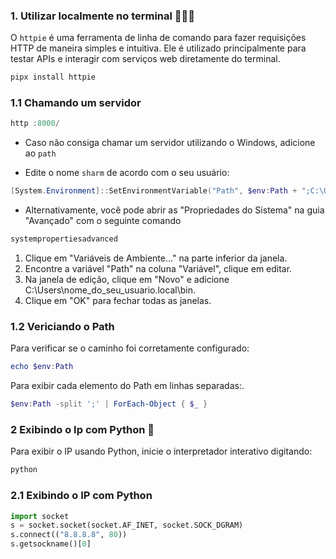 ### 1. Utilizar localmente no terminal 👨🏽‍💻

O `httpie` é uma ferramenta de linha de comando para fazer requisições HTTP de maneira simples e intuitiva. Ele é utilizado principalmente para testar APIs e interagir com serviços web diretamente do terminal.

```powershell title="$ Shell"
pipx install httpie
```

### 1.1 Chamando um servidor

```powershell title="$ Shell"
http :8000/
```

- Caso não consiga chamar um servidor utilizando o Windows, adicione ao `path`

- Edite o nome `sharm` de acordo com o seu usuário:

```powershell title="$ Shell"
[System.Environment]::SetEnvironmentVariable("Path", $env:Path + ";C:\Users\sharm\.local\bin", [System.EnvironmentVariableTarget]::User)
```

- Alternativamente, você pode abrir as "Propriedades do Sistema" na guia "Avançado" com o seguinte comando

```powershell title="$ Shell"
systempropertiesadvanced
```

1. Clique em "Variáveis de Ambiente..." na parte inferior da janela.
2. Encontre a variável "Path" na coluna "Variável", clique em editar.
3. Na janela de edição, clique em "Novo" e adicione C:\Users\nome_do_seu_usuario\.local\bin.
4. Clique em "OK" para fechar todas as janelas.

### 1.2 Vericiando o Path

Para verificar se o caminho foi corretamente configurado:

```powershell title="$ Shell"
echo $env:Path
```

Para exibir cada elemento do Path em linhas separadas:.

```powershell title="$ Shell"
$env:Path -split ';' | ForEach-Object { $_ }
```

### 2 Exibindo o Ip com Python 🐍

Para exibir o IP usando Python, inicie o interpretador interativo digitando:

```powershell title="$ Shell"
python
```

### 2.1 Exibindo o IP com Python

```py title="𓆚 Python"
import socket
s = socket.socket(socket.AF_INET, socket.SOCK_DGRAM)
s.connect(("8.8.8.8", 80))
s.getsockname()[0]
```
